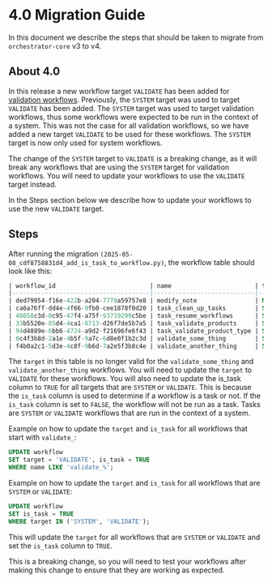 # 4.0 Migration Guide

In this document we describe the steps that should be taken to migrate from `orchestrator-core` v3 to v4.

## About 4.0

In this release a new workflow target `VALIDATE` has been added
for [validation workflows](../architecture/application/workflow.md#validate). Previously, the `SYSTEM` target was used
to target `VALIDATE` has been added. The `SYSTEM` target was used to target
validation workflows, thus some workflows were expected to be run in the context of a system. This was not the case for
all validation workflows, so we have added a new target `VALIDATE` to be used for these workflows. The `SYSTEM` target
is now only used for system workflows.

The change of the `SYSTEM` target to `VALIDATE` is a breaking change, as it will break any workflows that are using the
`SYSTEM` target for validation workflows. You will need to update your workflows to use the `VALIDATE` target instead.

In the Steps section below we describe how to update your workflows to use the new `VALIDATE` target.

## Steps

After running the migration `(2025-05-08_cdf8758831d4_add_is_task_to_workflow.py)`, the workflow table should look like this:

```sql
| workflow_id                          | name                       | target | is_task | description                                                             | created_at                        | deleted_at |
|--------------------------------------|----------------------------|--------|---------|-------------------------------------------------------------------------|-----------------------------------|------------|
| ded79954-f16e-422b-a204-7770a59757e8 | modify_note                | MODIFY | FALSE   | Modify Note                                                             | 2025-05-01 09:57:28.033504 +00:00 | <null>     |
| ca6a76ff-dd4e-4f66-9fb0-cee1878f0d20 | task_clean_up_tasks        | SYSTEM | FALSE   | Clean up old tasks                                                      | 2025-05-01 09:57:28.033504 +00:00 | <null>     |
| 40058c3d-0c95-47f4-a75f-93719299c5be | task_resume_workflows      | SYSTEM | FALSE   | Resume all workflows that are stuck on tasks with the status 'waiting'  | 2025-05-01 09:57:28.033504 +00:00 | <null>     |
| 33b5520e-85d4-4ca1-8713-d26f7de5b7a5 | task_validate_products     | SYSTEM | FALSE   | Validate products                                                       | 2025-05-01 09:57:28.033504 +00:00 | <null>     |
| 94d4889e-6bb6-4724-a9d2-f21696fe6f43 | task_validate_product_type | SYSTEM | FALSE   | Validate all subscriptions of Product Type                              | 2025-05-01 09:57:28.033504 +00:00 | <null>     |
| 0c4f3b8d-2a1e-4b5f-9a7c-6d8e0f1b2c3d | validate_some_thing        | SYSTEM | FALSE   | Validate The thing                                                      | 2025-05-01 09:57:28.033504 +00:00 | <null>     |
| f4b0a2c1-5d3e-4c8f-9b6d-7a2e5f3b8c4e | validate_another_thing     | SYSTEM | FALSE   | Validate Another thing                                                  | 2025-05-01 09:57:28.033504 +00:00 | <null>     |
```

The `target` in this table is no longer valid for the `validate_some_thing` and `validate_another_thing`
workflows. You will need to update the `target` to `VALIDATE` for these workflows. You will also need to update the
is_task column to `TRUE` for all targets that are `SYSTEM` or `VALIDATE`. This is because the `is_task` column is used to
determine if a workflow is a task or not. If the `is_task` column is set to `FALSE`, the workflow will not be run as a task.
Tasks are `SYSTEM` or `VALIDATE` workflows that are run in the context of a system.

Example on how to update the `target` and `is_task` for all workflows that start with `validate_`:

```sql
UPDATE workflow
SET target = 'VALIDATE', is_task = TRUE
WHERE name LIKE 'validate_%';
```

Example on how to update the `target` and `is_task` for all workflows that are `SYSTEM` or `VALIDATE`:

```sql
UPDATE workflow
SET is_task = TRUE
WHERE target IN ('SYSTEM', 'VALIDATE');
```

This will update the `target` for all workflows that are `SYSTEM` or `VALIDATE` and set the `is_task` column to `TRUE`.

This is a breaking change, so you will need to test your workflows after making this change to ensure that they are
working as expected.

